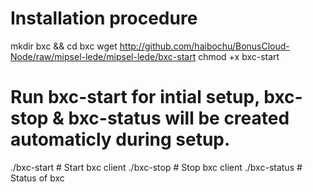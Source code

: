 # Installation procedure
mkdir bxc && cd bxc
wget http://github.com/haibochu/BonusCloud-Node/raw/mipsel-lede/mipsel-lede/bxc-start
chmod +x bxc-start

# Run bxc-start for intial setup, bxc-stop & bxc-status will be created automaticly during setup.
./bxc-start # Start bxc client
./bxc-stop # Stop bxc client
./bxc-status # Status of bxc